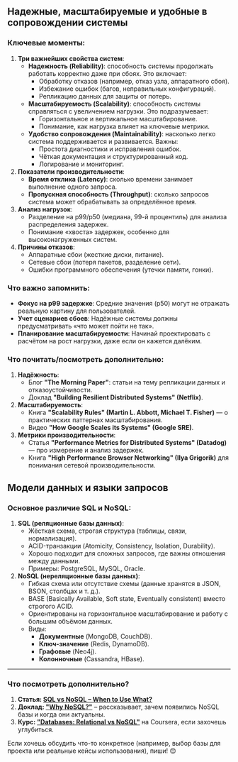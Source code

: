 ## Надежные, масштабируемые и удобные в сопровождении системы
### Ключевые моменты:
1. **Три важнейших свойства систем**:
    - **Надежность (Reliability)**: способность системы продолжать работать корректно даже при сбоях. Это включает:
        - Обработку отказов (например, отказ узла, аппаратного сбоя).
        - Избежание ошибок (багов, неправильных конфигураций).
        - Репликацию данных для защиты от потерь.
    - **Масштабируемость (Scalability)**: способность системы справляться с увеличением нагрузки. Это подразумевает:
        - Горизонтальное и вертикальное масштабирование.
        - Понимание, как нагрузка влияет на ключевые метрики.
    - **Удобство сопровождения (Maintainability)**: насколько легко система поддерживается и развивается. Важны:
        - Простота диагностики и исправления ошибок.
        - Чёткая документация и структурированный код.
        - Логирование и мониторинг.
2. **Показатели производительности**:
    - **Время отклика (Latency)**: сколько времени занимает выполнение одного запроса.
    - **Пропускная способность (Throughput)**: сколько запросов система может обрабатывать за определённое время.
3. **Анализ нагрузок**:
    - Разделение на p99/p50 (медиана, 99-й процентиль) для анализа распределения задержек.
    - Понимание «хвоста» задержек, особенно для высоконагруженных систем.
4. **Причины отказов**:
    - Аппаратные сбои (жесткие диски, питание).
    - Сетевые сбои (потеря пакетов, разделение сети).
    - Ошибки программного обеспечения (утечки памяти, гонки).
### Что важно запомнить:
- **Фокус на p99 задержке**: Средние значения (p50) могут не отражать реальную картину для пользователей.
- **Учет сценариев сбоев**: Надёжные системы должны предусматривать «что может пойти не так».
- **Планирование масштабируемости**: Начинай проектировать с расчётом на рост нагрузки, даже если он кажется далёким.
### Что почитать/посмотреть дополнительно:
1. **Надёжность**:
    - Блог **"The Morning Paper"**: статьи на тему репликации данных и отказоустойчивости.
    - Доклад **"Building Resilient Distributed Systems" (Netflix)**.
2. **Масштабируемость**:
    - Книга **"Scalability Rules" (Martin L. Abbott, Michael T. Fisher)** — о практических паттернах масштабирования.
    - Видео **"How Google Scales its Systems" (Google SRE)**.
3. **Метрики производительности**:
    - Статья **"Performance Metrics for Distributed Systems" (Datadog)** — про измерение и анализ задержек.
    - Книга **"High Performance Browser Networking" (Ilya Grigorik)** для понимания сетевой производительности.

## Модели данных и языки запросов
### **Основное различие SQL и NoSQL**:
1. **SQL (реляционные базы данных)**:
    - Жёсткая схема, строгая структура (таблицы, связи, нормализация).
    - ACID-транзакции (Atomicity, Consistency, Isolation, Durability).
    - Хорошо подходит для сложных запросов, где важны отношения между данными.
    - Примеры: PostgreSQL, MySQL, Oracle.
2. **NoSQL (нереляционные базы данных)**:
    - Гибкая схема или отсутствие схемы (данные хранятся в JSON, BSON, столбцах и т. д.).
    - BASE (Basically Available, Soft state, Eventually consistent) вместо строгого ACID.
    - Ориентированы на горизонтальное масштабирование и работу с большим объёмом данных.
    - Виды:
        - **Документные** (MongoDB, CouchDB).
        - **Ключ-значение** (Redis, DynamoDB).
        - **Графовые** (Neo4j).
        - **Колонночные** (Cassandra, HBase).
---

### **Что посмотреть дополнительно?**

1. **Статья: [SQL vs NoSQL – When to Use What?](https://www.digitalocean.com/community/tutorials/sql-vs-nosql-databases-the-differences-explained-with-examples)**
2. **Доклад: ["Why NoSQL?"](https://www.youtube.com/watch?v=qI_g07C_Q5I)** – рассказывает, зачем появились NoSQL базы и когда они актуальны.
3. **Курс: ["Databases: Relational vs NoSQL"](https://www.coursera.org/learn/nosql-databases)** на Coursera, если захочешь углубиться.

Если хочешь обсудить что-то конкретное (например, выбор базы для проекта или реальные кейсы использования), пиши! 😊